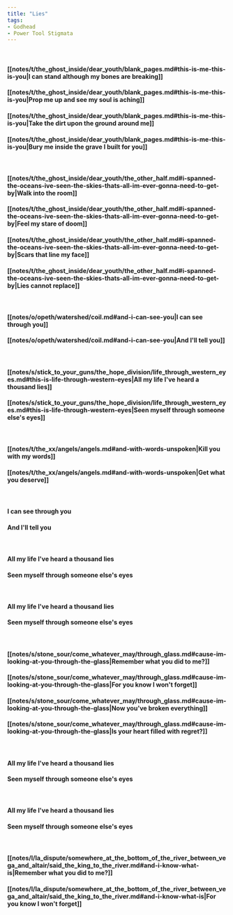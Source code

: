 ```yaml
---
title: "Lies"
tags:
- Godhead
- Power Tool Stigmata
---
```

&nbsp;
#### [[notes/t/the_ghost_inside/dear_youth/blank_pages.md#this-is-me-this-is-you|I can stand although my bones are breaking]]
#### [[notes/t/the_ghost_inside/dear_youth/blank_pages.md#this-is-me-this-is-you|Prop me up and see my soul is aching]]
#### [[notes/t/the_ghost_inside/dear_youth/blank_pages.md#this-is-me-this-is-you|Take the dirt upon the ground around me]]
#### [[notes/t/the_ghost_inside/dear_youth/blank_pages.md#this-is-me-this-is-you|Bury me inside the grave I built for you]]
&nbsp;
#### [[notes/t/the_ghost_inside/dear_youth/the_other_half.md#i-spanned-the-oceans-ive-seen-the-skies-thats-all-im-ever-gonna-need-to-get-by|Walk into the room]]
#### [[notes/t/the_ghost_inside/dear_youth/the_other_half.md#i-spanned-the-oceans-ive-seen-the-skies-thats-all-im-ever-gonna-need-to-get-by|Feel my stare of doom]]
#### [[notes/t/the_ghost_inside/dear_youth/the_other_half.md#i-spanned-the-oceans-ive-seen-the-skies-thats-all-im-ever-gonna-need-to-get-by|Scars that line my face]]
#### [[notes/t/the_ghost_inside/dear_youth/the_other_half.md#i-spanned-the-oceans-ive-seen-the-skies-thats-all-im-ever-gonna-need-to-get-by|Lies cannot replace]]
&nbsp;
#### [[notes/o/opeth/watershed/coil.md#and-i-can-see-you|I can see through you]]
#### [[notes/o/opeth/watershed/coil.md#and-i-can-see-you|And I'll tell you]]
&nbsp;
#### [[notes/s/stick_to_your_guns/the_hope_division/life_through_western_eyes.md#this-is-life-through-western-eyes|All my life I've heard a thousand lies]]
#### [[notes/s/stick_to_your_guns/the_hope_division/life_through_western_eyes.md#this-is-life-through-western-eyes|Seen myself through someone else's eyes]]
&nbsp;
#### [[notes/t/the_xx/angels/angels.md#and-with-words-unspoken|Kill you with my words]]
#### [[notes/t/the_xx/angels/angels.md#and-with-words-unspoken|Get what you deserve]]
&nbsp;
#### I can see through you
#### And I'll tell you
&nbsp;
#### All my life I've heard a thousand lies
#### Seen myself through someone else's eyes
&nbsp;
#### All my life I've heard a thousand lies
#### Seen myself through someone else's eyes
&nbsp;
#### [[notes/s/stone_sour/come_whatever_may/through_glass.md#cause-im-looking-at-you-through-the-glass|Remember what you did to me?]]
#### [[notes/s/stone_sour/come_whatever_may/through_glass.md#cause-im-looking-at-you-through-the-glass|For you know I won't forget]]
#### [[notes/s/stone_sour/come_whatever_may/through_glass.md#cause-im-looking-at-you-through-the-glass|Now you've broken everything]]
#### [[notes/s/stone_sour/come_whatever_may/through_glass.md#cause-im-looking-at-you-through-the-glass|Is your heart filled with regret?]]
&nbsp;
#### All my life I've heard a thousand lies
#### Seen myself through someone else's eyes
&nbsp;
#### All my life I've heard a thousand lies
#### Seen myself through someone else's eyes
&nbsp;
#### [[notes/l/la_dispute/somewhere_at_the_bottom_of_the_river_between_vega_and_altair/said_the_king_to_the_river.md#and-i-know-what-is|Remember what you did to me?]]
#### [[notes/l/la_dispute/somewhere_at_the_bottom_of_the_river_between_vega_and_altair/said_the_king_to_the_river.md#and-i-know-what-is|For you know I won't forget]]
